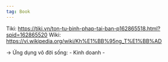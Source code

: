 ```yaml
---
tag: Book
---
```

Tiki: https://tiki.vn/ton-tu-binh-phap-tai-ban-p162865518.html?spid=162865520
Wiki: https://vi.wikipedia.org/wiki/Kh%E1%BB%95ng_T%E1%BB%AD

-> Ứng dụng vô đời sống:
	- Kinh doanh
	- 